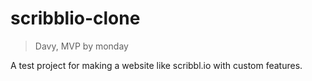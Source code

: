 # scribblio-clone
> Davy, MVP by monday

A test project for making a website like scribbl.io with custom features.
